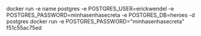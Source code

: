 
docker run -e name postgres -e POSTGRES_USER=erickwendel -e POSTGRES_PASSWORD=minhasenhasecreta -e POSTGRES_DB=heroes -d postgres
  docker run -e POSTGRES_PASSWORD="minhasenhasecreta" f51c55ac75ed